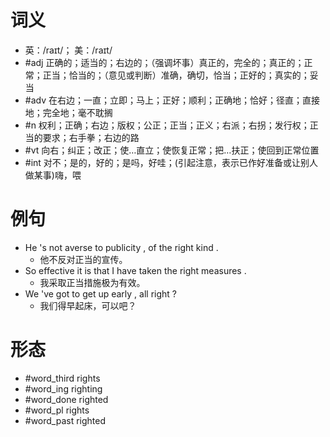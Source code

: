 # 词义
- 英：/raɪt/； 美：/raɪt/
- #adj 正确的；适当的；右边的；（强调坏事）真正的，完全的；真正的；正常；正当；恰当的；（意见或判断）准确，确切，恰当；正好的；真实的；妥当
- #adv 在右边；一直；立即；马上；正好；顺利；正确地；恰好；径直；直接地；完全地；毫不耽搁
- #n 权利；正确；右边；版权；公正；正当；正义；右派；右拐；发行权；正当的要求；右手拳；右边的路
- #vt 向右；纠正；改正；使…直立；使恢复正常；把…扶正；使回到正常位置
- #int 对不；是的，好的；是吗，好哇；(引起注意，表示已作好准备或让别人做某事)嗨，喂
# 例句
- He 's not averse to publicity , of the right kind .
	- 他不反对正当的宣传。
- So effective it is that I have taken the right measures .
	- 我采取正当措施极为有效。
- We 've got to get up early , all right ?
	- 我们得早起床，可以吧？
# 形态
- #word_third rights
- #word_ing righting
- #word_done righted
- #word_pl rights
- #word_past righted
